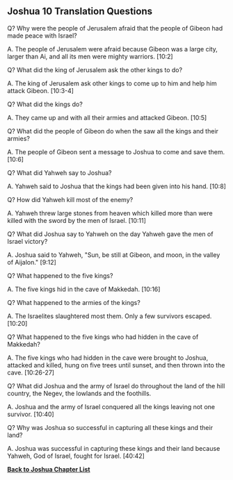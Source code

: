 ## Joshua 10 Translation Questions ##

Q? Why were the people of Jerusalem afraid that the people of Gibeon had made peace with Israel?

A. The people of Jerusalem were afraid because Gibeon was a large city, larger than Ai, and all its men were mighty warriors. [10:2]

Q? What did the king of Jerusalem ask the other kings to do?

A. The king of Jerusalem ask other kings to come up to him and help him attack Gibeon. [10:3-4]

Q? What did the kings do?

A. They came up and with all their armies and attacked Gibeon. [10:5]

Q? What did the people of Gibeon do when the saw all the kings and their armies?

A. The people of Gibeon sent a message to Joshua to come and save them. [10:6]

Q? What did Yahweh say to Joshua?

A. Yahweh said to Joshua that the kings had been given into his hand. [10:8]

Q? How did Yahweh kill most of the enemy?

A. Yahweh threw large stones from heaven which killed more than were killed with the sword by the men of Israel. [10:11]

Q? What did Joshua say to Yahweh on the day Yahweh gave the men of Israel victory?

A. Joshua said to Yahweh, "Sun, be still at Gibeon, and moon, in the valley of Aijalon." [9:12]
  
Q? What happened to the five kings?

A. The five kings hid in the cave of Makkedah. [10:16]

Q? What happened to the armies of the kings?

A. The Israelites slaughtered most them. Only a few survivors escaped. [10:20]

Q? What happened to the five kings who had hidden in the cave of Makkedah?

A. The five kings who had hidden in the cave were brought to Joshua, attacked and killed, hung on five trees until sunset, and then thrown into the cave. [10:26-27]

Q? What did Joshua and the army of Israel do throughout the land of the hill country, the Negev, the lowlands and the foothills.

A. Joshua and the army of Israel conquered all the kings leaving not one survivor. [10:40]

Q? Why was Joshua so successful in capturing all these kings and their land?

A. Joshua was successful in capturing these kings and their land because Yahweh, God of Israel, fought for Israel. [40:42]

__[Back to Joshua Chapter List](./)__


